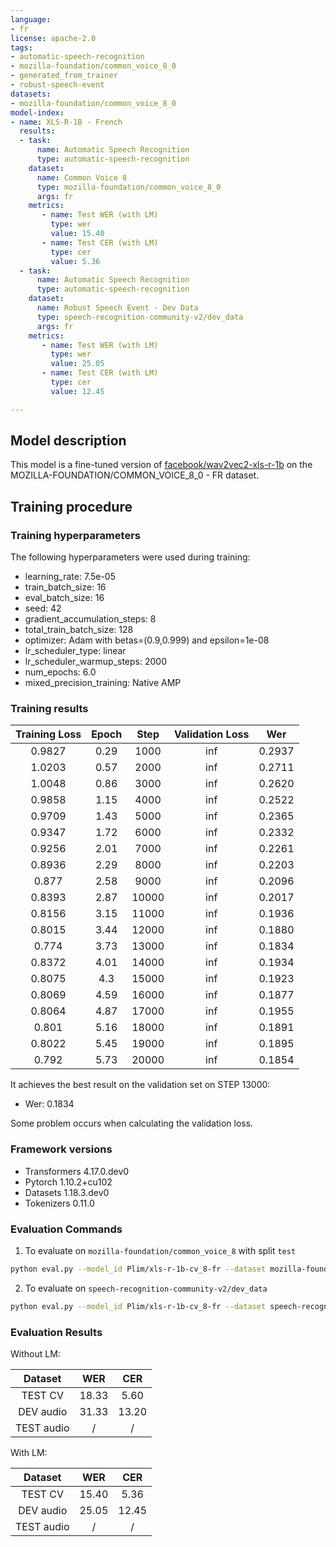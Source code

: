 ```yaml
---
language:
- fr
license: apache-2.0
tags:
- automatic-speech-recognition
- mozilla-foundation/common_voice_8_0
- generated_from_trainer
- robust-speech-event
datasets:
- mozilla-foundation/common_voice_8_0
model-index:
- name: XLS-R-1B - French
  results:
  - task: 
      name: Automatic Speech Recognition 
      type: automatic-speech-recognition
    dataset:
      name: Common Voice 8
      type: mozilla-foundation/common_voice_8_0
      args: fr
    metrics:
       - name: Test WER (with LM)
         type: wer
         value: 15.40
       - name: Test CER (with LM)
         type: cer
         value: 5.36
  - task:
      name: Automatic Speech Recognition
      type: automatic-speech-recognition
    dataset:
      name: Robust Speech Event - Dev Data
      type: speech-recognition-community-v2/dev_data
      args: fr
    metrics:
       - name: Test WER (with LM)
         type: wer
         value: 25.05
       - name: Test CER (with LM)
         type: cer
         value: 12.45

---
```


## Model description

This model is a fine-tuned version of [facebook/wav2vec2-xls-r-1b](https://huggingface.co/facebook/wav2vec2-xls-r-1b) on the MOZILLA-FOUNDATION/COMMON_VOICE_8_0 - FR dataset.

## Training procedure

### Training hyperparameters

The following hyperparameters were used during training:
- learning_rate: 7.5e-05
- train_batch_size: 16
- eval_batch_size: 16
- seed: 42
- gradient_accumulation_steps: 8
- total_train_batch_size: 128
- optimizer: Adam with betas=(0.9,0.999) and epsilon=1e-08
- lr_scheduler_type: linear
- lr_scheduler_warmup_steps: 2000
- num_epochs: 6.0
- mixed_precision_training: Native AMP

### Training results

| Training Loss | Epoch | Step  | Validation Loss | Wer    |
|:-------------:|:-----:|:-----:|:---------------:|:------:|
| 0.9827        | 0.29  | 1000  | inf             | 0.2937 |
| 1.0203        | 0.57  | 2000  | inf             | 0.2711 |
| 1.0048        | 0.86  | 3000  | inf             | 0.2620 |
| 0.9858        | 1.15  | 4000  | inf             | 0.2522 |
| 0.9709        | 1.43  | 5000  | inf             | 0.2365 |
| 0.9347        | 1.72  | 6000  | inf             | 0.2332 |
| 0.9256        | 2.01  | 7000  | inf             | 0.2261 |
| 0.8936        | 2.29  | 8000  | inf             | 0.2203 |
| 0.877         | 2.58  | 9000  | inf             | 0.2096 |
| 0.8393        | 2.87  | 10000 | inf             | 0.2017 |
| 0.8156        | 3.15  | 11000 | inf             | 0.1936 |
| 0.8015        | 3.44  | 12000 | inf             | 0.1880 |
| 0.774         | 3.73  | 13000 | inf             | 0.1834 |
| 0.8372        | 4.01  | 14000 | inf             | 0.1934 |
| 0.8075        | 4.3   | 15000 | inf             | 0.1923 |
| 0.8069        | 4.59  | 16000 | inf             | 0.1877 |
| 0.8064        | 4.87  | 17000 | inf             | 0.1955 |
| 0.801         | 5.16  | 18000 | inf             | 0.1891 |
| 0.8022        | 5.45  | 19000 | inf             | 0.1895 |
| 0.792         | 5.73  | 20000 | inf             | 0.1854 |

It achieves the best result on the validation set on STEP 13000:
- Wer: 0.1834

Some problem occurs when calculating the validation loss.

### Framework versions

- Transformers 4.17.0.dev0
- Pytorch 1.10.2+cu102
- Datasets 1.18.3.dev0
- Tokenizers 0.11.0

### Evaluation Commands
1. To evaluate on `mozilla-foundation/common_voice_8` with split `test`
```bash
python eval.py --model_id Plim/xls-r-1b-cv_8-fr --dataset mozilla-foundation/common_voice_8_0 --config fr --split test
```
2. To evaluate on `speech-recognition-community-v2/dev_data`
```bash
python eval.py --model_id Plim/xls-r-1b-cv_8-fr --dataset speech-recognition-community-v2/dev_data --config fr --split validation --chunk_length_s 5.0 --stride_length_s 1.0
```

### Evaluation Results

Without LM:

| Dataset    | WER   | CER   |
|:----------:|:-----:|:-----:|
| TEST CV    | 18.33 | 5.60  |
| DEV audio  | 31.33 | 13.20 |
| TEST audio | /     | /     |

With LM:

| Dataset    | WER   | CER   |
|:----------:|:-----:|:-----:|
| TEST CV    | 15.40 | 5.36  |
| DEV audio  | 25.05 | 12.45 |
| TEST audio | /     | /     |

